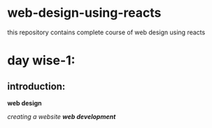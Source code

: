 # web-design-using-reacts
this repository contains complete course of web design using reacts
# day wise-1:
## introduction:
**web design**

*creating a website*
***web development***
